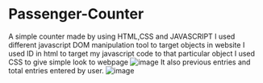 # Passenger-Counter
A simple counter made by using HTML,CSS and JAVASCRIPT
I used different javascript DOM manipulation tool to target objects in website 
I used ID in html to target my javascript code to that particular object 
I used CSS to give simple look to webpage 
![image](https://user-images.githubusercontent.com/71222427/134887239-efaf71ab-b447-46d4-88bf-f6a87492d11a.png)
It also previous entries and total entries entered by user.
![image](https://user-images.githubusercontent.com/71222427/134887501-cbe05d53-8487-4b24-a950-b4a4dc551e8f.png)
